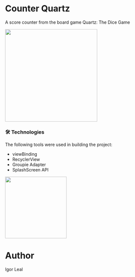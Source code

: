 # Counter Quartz
A score counter from the board game Quartz: The Dice Game


<img src = "https://github.com/iguleal/counter_quartz/assets/131499746/ee63a506-eb24-4e84-b047-85f8fe801c3b"  width ="300px" />

### 🛠 Technologies
The following tools were used in building the project:

- viewBinding
- RecyclerView
- Groupie Adapter
- SplashScreen API

 <img src = "https://github.com/iguleal/client_manager/assets/131499746/5754dded-788e-4ad7-8c3b-8c1537b78249"  width ="200px" />
 
# Author
<p>Igor Leal</p>
